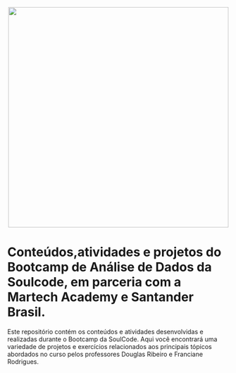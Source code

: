 <p align="center">
  <img src="https://github.com/AdrianoHKim/Soulcode/assets/106113799/4c344687-35ac-422b-bd9e-0e78bc7263f1" width="500"/>
</p>

# Conteúdos,atividades e projetos do Bootcamp de Análise de Dados da Soulcode, em parceria com a Martech Academy e Santander Brasil.

Este repositório contém os conteúdos e atividades desenvolvidas e realizadas durante o Bootcamp da SoulCode. 
Aqui você encontrará uma variedade de projetos e exercícios relacionados aos principais tópicos abordados no curso pelos
professores Douglas Ribeiro e Franciane Rodrigues.
